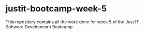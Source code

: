 # justit-bootcamp-week-5
This repository contains all the work done for week 5 of the Just IT Software Development Bootcamp.
